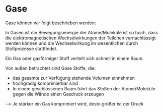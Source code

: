 # Gase


Gase können wir folgt beschrieben werden:

In Gasen ist die Bewegungsenergie der Atome/Moleküle ist so hoch, dass die elektromagnetischen Wechselwirkungen der Teilchen vernachlässigt werden können und die  Wechselwirkung im wesentlichen durch Stoßprozesse stattfindet.

Ein Gas oder gasförmiger Stoff verteilt sich schnell in einem Raum.

Von außen betrachtet sind Gase Stoffe, die:

* das gesamte zur Verfügung stehende Volumen einnehmen
* hochgradig komprimierbar sind
* In einem geschlossenen Raum führt das Stoßen der Atome/Moleküle gegen die Wände einen Gasdruck erzeugen

—> Je stärker ein Gas komprimiert wird, desto größer ist der Druck



